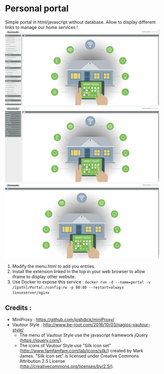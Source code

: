# Personal portal

Simple portal in html/javascript without database. Allow to display different links to manage our home services !
![Portal demo](/portal.png) ![Portal menu collapse](/portal_menu.png) ![Portal menu toggle](/portal_toggle.png)

1. Modify the menu.html to add you entries.
2. Install the extension linked in the top in your web browser to allow iframe to display other website.
3. Use Docker to expose this service : ` docker run -d --name=portal -v /[path]/Portal:/config:rw -p 80:80 --restart=always linuxserver/nginx `

## Credits : 

- MiniProxy : https://github.com/joshdick/miniProxy/
- Vautour Style : http://www.be-root.com/2016/10/03/nagios-vautour-style/
	- The menu of Vautour Style use the javascript framework jQuery (https://jquery.com/).
	- The icons of Vautour Style use "Silk icon set" (http://www.famfamfam.com/lab/icons/silk/) created by Mark James. "Silk icon set" is licensed under Creative Commons Attribution 2.5 License (http://creativecommons.org/licenses/by/2.5/).
